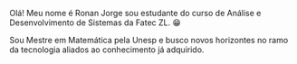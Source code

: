 Olá! Meu nome é Ronan Jorge sou estudante do curso de Análise e Desenvolvimento de Sistemas da Fatec ZL. 😁

Sou Mestre em Matemática pela Unesp e busco novos horizontes no ramo da tecnologia aliados ao conhecimento já adquirido.
